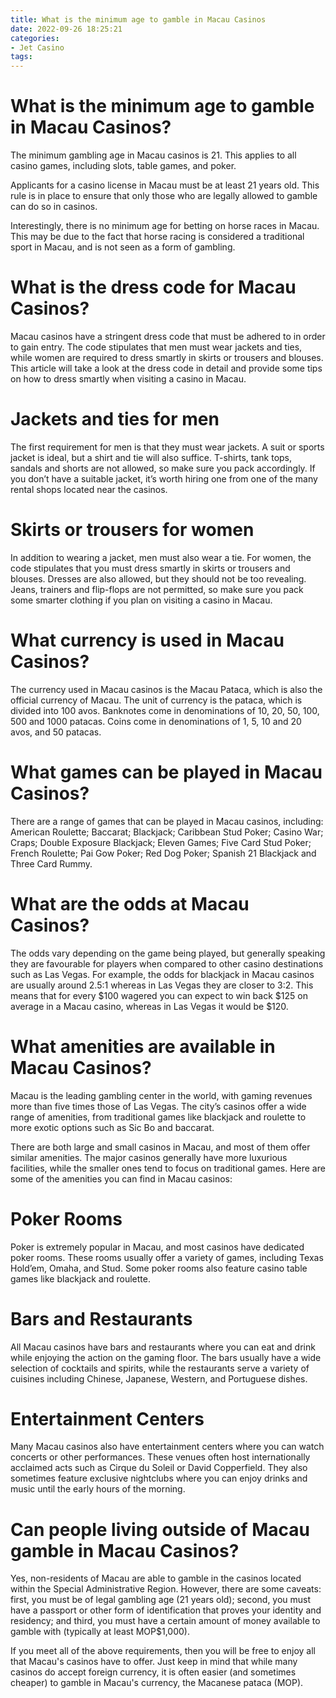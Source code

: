 ```yaml
---
title: What is the minimum age to gamble in Macau Casinos
date: 2022-09-26 18:25:21
categories:
- Jet Casino
tags:
---
```



#  What is the minimum age to gamble in Macau Casinos?

The minimum gambling age in Macau casinos is 21. This applies to all casino games, including slots, table games, and poker.

Applicants for a casino license in Macau must be at least 21 years old. This rule is in place to ensure that only those who are legally allowed to gamble can do so in casinos.

Interestingly, there is no minimum age for betting on horse races in Macau. This may be due to the fact that horse racing is considered a traditional sport in Macau, and is not seen as a form of gambling.

#  What is the dress code for Macau Casinos?

Macau casinos have a stringent dress code that must be adhered to in order to gain entry. The code stipulates that men must wear jackets and ties, while women are required to dress smartly in skirts or trousers and blouses. This article will take a look at the dress code in detail and provide some tips on how to dress smartly when visiting a casino in Macau.

# Jackets and ties for men

The first requirement for men is that they must wear jackets. A suit or sports jacket is ideal, but a shirt and tie will also suffice. T-shirts, tank tops, sandals and shorts are not allowed, so make sure you pack accordingly. If you don’t have a suitable jacket, it’s worth hiring one from one of the many rental shops located near the casinos.

# Skirts or trousers for women

In addition to wearing a jacket, men must also wear a tie. For women, the code stipulates that you must dress smartly in skirts or trousers and blouses. Dresses are also allowed, but they should not be too revealing. Jeans, trainers and flip-flops are not permitted, so make sure you pack some smarter clothing if you plan on visiting a casino in Macau.

#  What currency is used in Macau Casinos?

The currency used in Macau casinos is the Macau Pataca, which is also the official currency of Macau. The unit of currency is the pataca, which is divided into 100 avos. Banknotes come in denominations of 10, 20, 50, 100, 500 and 1000 patacas. Coins come in denominations of 1, 5, 10 and 20 avos, and 50 patacas.

# What games can be played in Macau Casinos?

There are a range of games that can be played in Macau casinos, including: American Roulette; Baccarat; Blackjack; Caribbean Stud Poker; Casino War; Craps; Double Exposure Blackjack; Eleven Games; Five Card Stud Poker; French Roulette; Pai Gow Poker; Red Dog Poker; Spanish 21 Blackjack and Three Card Rummy.

# What are the odds at Macau Casinos?

The odds vary depending on the game being played, but generally speaking they are favourable for players when compared to other casino destinations such as Las Vegas. For example, the odds for blackjack in Macau casinos are usually around 2.5:1 whereas in Las Vegas they are closer to 3:2. This means that for every $100 wagered you can expect to win back $125 on average in a Macau casino, whereas in Las Vegas it would be $120.

#  What amenities are available in Macau Casinos?

Macau is the leading gambling center in the world, with gaming revenues more than five times those of Las Vegas. The city’s casinos offer a wide range of amenities, from traditional games like blackjack and roulette to more exotic options such as Sic Bo and baccarat.

There are both large and small casinos in Macau, and most of them offer similar amenities. The major casinos generally have more luxurious facilities, while the smaller ones tend to focus on traditional games. Here are some of the amenities you can find in Macau casinos:

# Poker Rooms

Poker is extremely popular in Macau, and most casinos have dedicated poker rooms. These rooms usually offer a variety of games, including Texas Hold’em, Omaha, and Stud. Some poker rooms also feature casino table games like blackjack and roulette.

# Bars and Restaurants

All Macau casinos have bars and restaurants where you can eat and drink while enjoying the action on the gaming floor. The bars usually have a wide selection of cocktails and spirits, while the restaurants serve a variety of cuisines including Chinese, Japanese, Western, and Portuguese dishes.

# Entertainment Centers

Many Macau casinos also have entertainment centers where you can watch concerts or other performances. These venues often host internationally acclaimed acts such as Cirque du Soleil or David Copperfield. They also sometimes feature exclusive nightclubs where you can enjoy drinks and music until the early hours of the morning.

#  Can people living outside of Macau gamble in Macau Casinos?

Yes, non-residents of Macau are able to gamble in the casinos located within the Special Administrative Region. However, there are some caveats: first, you must be of legal gambling age (21 years old); second, you must have a passport or other form of identification that proves your identity and residency; and third, you must have a certain amount of money available to gamble with (typically at least MOP$1,000).

If you meet all of the above requirements, then you will be free to enjoy all that Macau's casinos have to offer. Just keep in mind that while many casinos do accept foreign currency, it is often easier (and sometimes cheaper) to gamble in Macau's currency, the Macanese pataca (MOP).